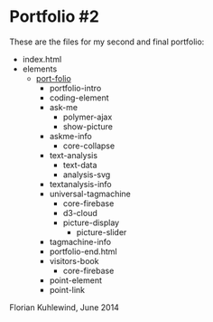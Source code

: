 Portfolio #2
=============

These are the files for my second and final portfolio:

<ul>
  <li>index.html</li>
  
  <li>elements
    <ul>
      <li>
        <a href="https://github.com/FKuhlewind/Portfolio2/blob/gh-pages/elements/visitors-book.html"          target="_blank">port-folio</a>
        <ul>
          <li>portfolio-intro</li>
          <li>coding-element</li>
          <li>ask-me
            <ul>
              <li>polymer-ajax</li>
              <li>show-picture</li>
            </ul>
          </li>
          <li>askme-info
            <ul>
              <li>core-collapse</li>
            </ul>
          </li>
          <li>text-analysis
            <ul>
              <li>text-data</li>
              <li>analysis-svg</li>
            </ul>
          </li>
          <li>textanalysis-info</li>
          <li>universal-tagmachine
            <ul>
              <li>core-firebase</li>
              <li>d3-cloud</li>
              <li>picture-display
                <ul>
                  <li>picture-slider</li>
                </ul>
              </li>
            </ul>
          </li>
          <li>tagmachine-info</li>
          <li>portfolio-end.html</li>
          <li>visitors-book
            <ul>
              <li>core-firebase</li>
            </ul>
          </li>
          <li>point-element</li>
          <li>point-link</li>
        </ul>
      </li>
    </ul>
  </li>
</ul>
Florian Kuhlewind, June 2014


